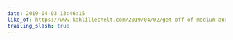 ```yaml
---
date: 2019-04-03 13:46:15
like_of: https://www.kahlillechelt.com/2019/04/02/get-off-of-medium-and-publish-a-blog-under-your-own-domain/
trailing_slash: true
---
```


